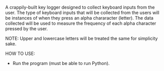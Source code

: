 A crappily-built key logger designed to collect keyboard inputs from the user. The type of keyboard inputs that will be collected from the users will be instances of when they press an alpha chararacter (letter). The data collected will be used to measure the frequency of each alpha character pressed by the user.
 
NOTE: Upper and lowercase letters will be treated the same for simplicity sake. 

HOW TO USE:
- Run the program (must be able to run Python).   


